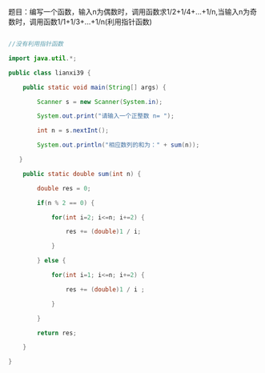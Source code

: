 题目：编写一个函数，输入n为偶数时，调用函数求1/2+1/4+...+1/n,当输入n为奇数时，调用函数1/1+1/3+...+1/n(利用指针函数) 
```java    
//没有利用指针函数
import java.util.*;
public class lianxi39 {
	public static void main(String[] args) {
		Scanner s = new Scanner(System.in);
		System.out.print("请输入一个正整数 n= ");
		int n = s.nextInt();
		System.out.println("相应数列的和为：" + sum(n));
   }
	public static double sum(int n) {
		double res = 0;
		if(n % 2 == 0) {
			for(int i=2; i<=n; i+=2) {
				res += (double)1 / i;
			} 
		} else {
			for(int i=1; i<=n; i+=2) {
				res += (double)1 / i ;
			}
		}
		return res;
	}
} 
```